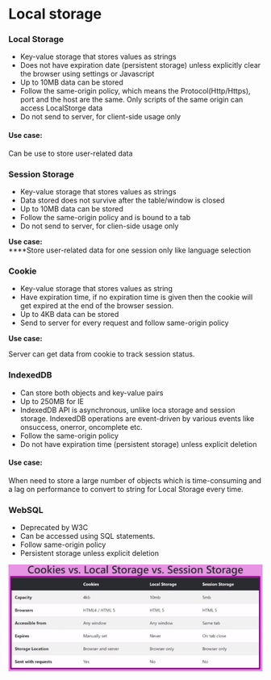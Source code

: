 # Local storage

### Local Storage

* Key-value storage that stores values as strings
* Does not have expiration date (persistent storage) unless explicitly clear the browser using settings or Javascript
* Up to 10MB data can be stored
* Follow the same-origin policy, which means the Protocol(Http/Https), port and the host are the same. Only scripts of the same origin can access LocalStorge data
* Do not send to server, for client-side usage only

#### Use case:

Can be use to store user-related data

### **Session Storage**

* Key-value storage that stores values as strings
* Data stored does not survive after the table/window is closed
* Up to 10MB data can be stored
* Follow the same-origin policy and is bound to a tab
* Do not send to server, for clien-side usage only

&#x20;**Use case:**\
****Store user-related data for one session only like language selection

### Cookie

* Key-value storage that stores values as string
* Have expiration time, if no expiration time is given then the cookie will get expired at the end of the browser session.
* Up to 4KB data can be stored
* Send to server for every request and follow same-origin policy

**Use case:**

Server can get data from cookie to track session status.

### IndexedDB

* Can store both objects and key-value pairs
* Up to 250MB for IE
* IndexedDB API is asynchronous, unlike loca storage and session storage. IndexedDB operations are event-driven by various events like onsuccess, onerror, oncomplete etc.
* Follow the same-origin policy
* Do not have expiration time (persistent storage) unless explicit deletion

#### **Use case:**

When need to store a large number of objects which is time-consuming and a lag on performance to convert to string for Local Storage every time.

### WebSQL

* Deprecated by W3C
* Can be accessed using SQL statements.
* Follow same-origin policy
* Persistent storage unless explicit deletion

![](<../.gitbook/assets/image (2).png>)
